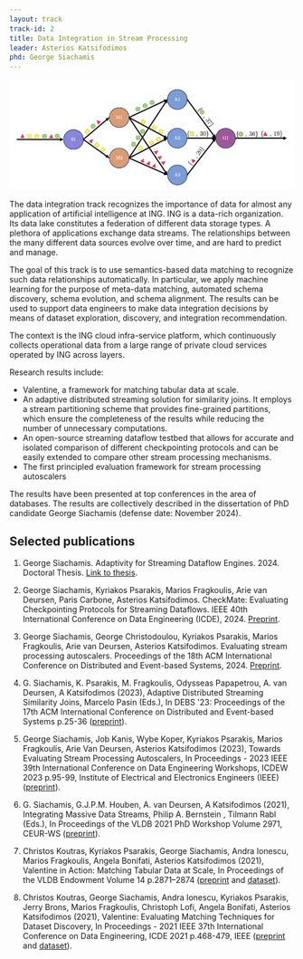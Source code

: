 ```yaml
---
layout: track
track-id: 2
title: Data Integration in Stream Processing
leader: Asterios Katsifodimos
phd: George Siachamis
---
```



![](../img/stream-processing.png)

The data integration track recognizes the importance of data for almost any application of artificial intelligence at ING.
ING is a data-rich organization. Its data lake constitutes a federation of different data storage types. A plethora of applications exchange data streams. The relationships between the many different data sources evolve over time, and are hard to predict and manage.

The goal of this track is to use semantics-based data matching to recognize such data relationships automatically. In particular, we apply machine learning for the purpose of meta-data matching, automated schema discovery, schema evolution, and schema alignment. The results can be used to support data engineers to make data integration decisions by means of dataset exploration, discovery, and integration recommendation.

The context is the ING cloud infra-service platform, which continuously collects operational data from a large range of private cloud services operated by ING across layers.

Research results include:

- Valentine, a framework for matching tabular data at scale.
- An adaptive distributed streaming solution for similarity joins. It employs a stream partitioning scheme that provides fine-grained partitions, which ensure the completeness of the results while reducing the number of unnecessary computations.
- An open-source streaming dataflow testbed that allows for accurate and isolated comparison of different checkpointing protocols and can be easily extended to compare other stream processing mechanisms.
- The first principled evaluation framework for stream processing autoscalers

The results have been presented at top conferences in the area of databases.
The results are collectively described in the dissertation of PhD candidate George Siachamis (defense date: November 2024).


## Selected publications

1. George Siachamis. Adaptivity for Streaming Dataflow Engines. 2024. Doctoral Thesis. [Link to thesis](https://resolver.tudelft.nl/uuid:7d364f56-d84a-4cb0-84cb-4c317d275373).

1. George Siachamis, Kyriakos Psarakis, Marios Fragkoulis, Arie van Deursen, Paris Carbone, Asterios Katsifodimos. CheckMate: Evaluating Checkpointing Protocols for Streaming Dataflows. IEEE 40th International Conference on Data Engineering (ICDE), 2024. [Preprint](https://arxiv.org/pdf/2403.13629).

1. George Siachamis, George Christodoulou, Kyriakos Psarakis, Marios Fragkoulis, Arie van Deursen, Asterios Katsifodimos. Evaluating stream processing autoscalers. Proceedings of the 18th ACM International Conference on Distributed and Event-based Systems, 2024. [Preprint](https://giorgoschristodoulou.github.io/George_Christodoulou_ESPA.pdf).

1. G. Siachamis, K. Psarakis, M. Fragkoulis, Odysseas Papapetrou, A. van Deursen, A Katsifodimos (2023), Adaptive Distributed Streaming Similarity Joins, Marcelo Pasin (Eds.), In DEBS '23: Proceedings of the 17th ACM International Conference on Distributed and Event-based Systems p.25-36 ([preprint](https://research.tudelft.nl/en/publications/adaptive-distributed-streaming-similarity-joins)).

1. George Siachamis, Job Kanis, Wybe Koper, Kyriakos Psarakis, Marios Fragkoulis, Arie Van Deursen, Asterios Katsifodimos (2023), Towards Evaluating Stream Processing Autoscalers, In Proceedings - 2023 IEEE 39th International Conference on Data Engineering Workshops, ICDEW 2023 p.95-99, Institute of Electrical and Electronics Engineers (IEEE) ([preprint](https://research.tudelft.nl/en/publications/towards-evaluating-stream-processing-autoscalers)).

1. G. Siachamis, G.J.P.M. Houben, A. van Deursen, A Katsifodimos (2021), Integrating Massive Data Streams, Philip A. Bernstein , Tilmann Rabl (Eds.), In Proceedings of the VLDB 2021 PhD Workshop Volume 2971, CEUR-WS ([preprint](https://research.tudelft.nl/en/publications/integrating-massive-data-streams)).

1. Christos Koutras, Kyriakos Psarakis, George Siachamis, Andra Ionescu, Marios Fragkoulis, Angela Bonifati, Asterios Katsifodimos (2021), Valentine in Action: Matching Tabular Data at Scale, In Proceedings of the VLDB Endowment Volume 14 p.2871–2874 ([preprint](https://research.tudelft.nl/en/publications/valentine-in-action-matching-tabular-data-at-scale) and [dataset](https://delftdata.github.io/valentine/)).

1. Christos Koutras, George Siachamis, Andra Ionescu, Kyriakos Psarakis, Jerry Brons, Marios Fragkoulis, Christoph Lofi, Angela Bonifati, Asterios Katsifodimos (2021), Valentine: Evaluating Matching Techniques for Dataset Discovery, In Proceedings - 2021 IEEE 37th International Conference on Data Engineering, ICDE 2021 p.468-479, IEEE ([preprint](https://research.tudelft.nl/en/publications/valentine-evaluating-matching-techniques-for-dataset-discovery) and [dataset](https://delftdata.github.io/valentine/)).